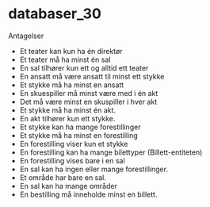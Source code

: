 # databaser_30

Antagelser
- Et teater kan kun ha én direktør
- Et teater må ha minst én sal
- En sal tilhører kun ett og alltid ett teater
- En ansatt må være ansatt til minst ett stykke
- Et stykke må ha minst en ansatt
- En skuespiller må minst være med i én akt
- Det må være minst en skuspiller i hver akt
- Et stykke må ha minst én akt.
- En akt tilhører kun ett stykke.
- Et stykke kan ha mange forestillinger
- Et stykke må ha minst en forestilling
- En forestilling viser kun et stykke
- En forestilling kan ha mange bilettyper (Billett-entiteten)
- En forestilling vises bare i en sal
- En sal kan ha ingen eller mange forestillinger. 
- Et område har bare en sal. 
- En sal kan ha mange områder
- En bestilling må inneholde minst en billett.
